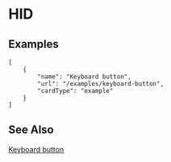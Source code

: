 # HID

## Examples

```codecard
[
    {
        "name": "Keyboard button",
        "url": "/examples/keyboard-button",
        "cardType": "example"
    }
]
```

## See Also

[Keyboard button](/examples/keyboard-button)